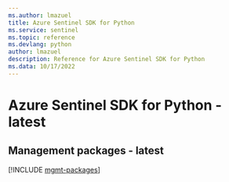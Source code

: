 ```yaml
---
ms.author: lmazuel
title: Azure Sentinel SDK for Python
ms.service: sentinel
ms.topic: reference
ms.devlang: python
author: lmazuel
description: Reference for Azure Sentinel SDK for Python
ms.data: 10/17/2022
---
```

# Azure Sentinel SDK for Python - latest

## Management packages - latest
[!INCLUDE [mgmt-packages](sentinel-mgmt-index.md)]